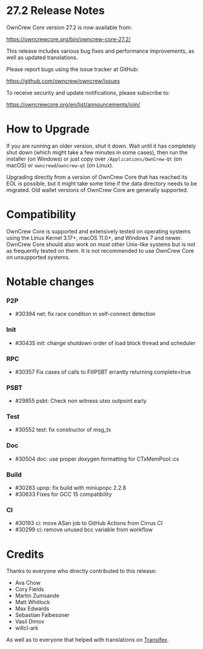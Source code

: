 27.2 Release Notes
=====================

OwnCrew Core version 27.2 is now available from:

  <https://owncrewcore.org/bin/owncrew-core-27.2/>

This release includes various bug fixes and performance
improvements, as well as updated translations.

Please report bugs using the issue tracker at GitHub:

  <https://github.com/owncrew/owncrew/issues>

To receive security and update notifications, please subscribe to:

  <https://owncrewcore.org/en/list/announcements/join/>

How to Upgrade
==============

If you are running an older version, shut it down. Wait until it has completely
shut down (which might take a few minutes in some cases), then run the
installer (on Windows) or just copy over `/Applications/OwnCrew-Qt` (on macOS)
or `owncrewd`/`owncrew-qt` (on Linux).

Upgrading directly from a version of OwnCrew Core that has reached its EOL is
possible, but it might take some time if the data directory needs to be migrated. Old
wallet versions of OwnCrew Core are generally supported.

Compatibility
==============

OwnCrew Core is supported and extensively tested on operating systems
using the Linux Kernel 3.17+, macOS 11.0+, and Windows 7 and newer. OwnCrew
Core should also work on most other Unix-like systems but is not as
frequently tested on them. It is not recommended to use OwnCrew Core on
unsupported systems.

Notable changes
===============

### P2P

- #30394 net: fix race condition in self-connect detection

### Init

- #30435 init: change shutdown order of load block thread and scheduler

### RPC

- #30357 Fix cases of calls to FillPSBT errantly returning complete=true

### PSBT

- #29855 psbt: Check non witness utxo outpoint early

### Test

- #30552 test: fix constructor of msg_tx

### Doc

- #30504 doc: use proper doxygen formatting for CTxMemPool::cs

### Build

- #30283 upnp: fix build with miniupnpc 2.2.8
- #30633 Fixes for GCC 15 compatibility

### CI

- #30193 ci: move ASan job to GitHub Actions from Cirrus CI
- #30299 ci: remove unused bcc variable from workflow

Credits
=======

Thanks to everyone who directly contributed to this release:

- Ava Chow
- Cory Fields
- Martin Zumsande
- Matt Whitlock
- Max Edwards
- Sebastian Falbesoner
- Vasil Dimov
- willcl-ark

As well as to everyone that helped with translations on
[Transifex](https://www.transifex.com/owncrew/owncrew/).
